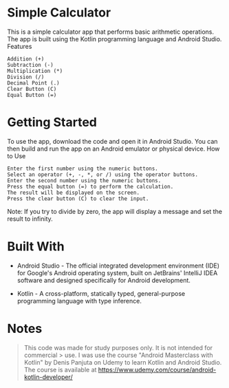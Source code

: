 # Simple Calculator

This is a simple calculator app that performs basic arithmetic operations. The app is built using the Kotlin programming language and Android Studio.
Features

    Addition (+)
    Subtraction (-)
    Multiplication (*)
    Division (/)
    Decimal Point (.)
    Clear Button (C)
    Equal Button (=)

# Getting Started

To use the app, download the code and open it in Android Studio. You can then build and run the app on an Android emulator or physical device.
How to Use

    Enter the first number using the numeric buttons.
    Select an operator (+, -, *, or /) using the operator buttons.
    Enter the second number using the numeric buttons.
    Press the equal button (=) to perform the calculation.
    The result will be displayed on the screen.
    Press the clear button (C) to clear the input.

Note: If you try to divide by zero, the app will display a message and set the result to infinity.

# Built With

- Android Studio - The official integrated development environment (IDE) for Google's Android operating system, built on JetBrains' IntelliJ IDEA software and designed specifically for Android development.

- Kotlin - A cross-platform, statically typed, general-purpose programming language with type inference.


# Notes
> This code was made for study purposes only. It is not intended for commercial > use. I was use the course "Android Masterclass with Kotlin" by Denis Panjuta on Udemy to learn Kotlin and Android Studio. The course is available at
https://www.udemy.com/course/android-kotlin-developer/